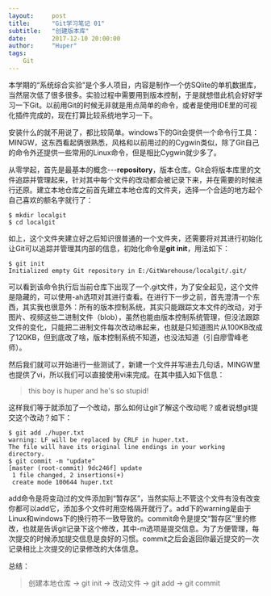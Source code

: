 ```yaml
---
layout:     post
title:      "Git学习笔记 01"
subtitle:   "创建版本库"
date:       2017-12-10 20:00:00
author:     "Huper"
tags:
    Git
---
```


本学期的“系统综合实验”是个多人项目，内容是制作一个仿SQlite的单机数据库，当然层次低了很多很多。实验过程中需要用到版本控制，于是就想借此机会好好学习一下Git。以前用Git的时候无非就是用点简单的命令，或者是使用IDE里的可视化插件完成的，现在打算比较系统地学习一下。

安装什么的就不用说了，都比较简单。windows下的Git会提供一个命令行工具：MINGW，这东西看起俩很熟悉，风格和以前用过的的Cygwin类似，除了Git自己的命令外还提供一些常用的Linux命令，但是相比Cygwin就少多了。

从零学起，首先是最基本的概念---**repository**，版本仓库。Git会将版本库里的文件追踪并管理起来，针对其中每个文件的改动都会被记录下来，并在需要的时候进行还原。建立本地仓库之前首先建立本地仓库的文件夹，选择一个合适的地方起个自己喜欢的额名字就行了：

```shell
$ mkdir localgit
$ cd localgit
```

如上，这个文件夹建立好之后知识很普通的一个文件夹，还需要将对其进行初始化让Git可以追踪并管理其内部的信息，初始化命令是**git init**，用法如下：

```shell
$ git init
Initialized empty Git repository in E:/GitWarehouse/localgit/.git/
```

可以看到该命令执行后当前仓库下出现了一个.git文件，为了安全起见，这个文件是隐藏的，可以使用-ah选项对其进行查看。在进行下一步之前，首先澄清一个东西，其实我也很意外：所有的版本控制系统，其实只能跟踪文本文件的改动，对于图片、视频这些二进制文件（blob），虽然也能由版本控制系统管理，但没法跟踪文件的变化，只能把二进制文件每次改动串起来，也就是只知道图片从100KB改成了120KB，但到底改了啥，版本控制系统不知道，也没法知道（引自廖雪峰老师）。

然后我们就可以开始进行一些测试了，新建一个文件并写进去几句话，MINGW里也提供了vi，所以我们可以直接使用vi来完成。在其中插入如下信息：

>this boy is huper
>and he's so stupid!

这样我们等于就添加了一个改动，那么如何让git了解这个改动呢？或者说想git提交这个改动？如下：

```shell
$ git add ./huper.txt
warning: LF will be replaced by CRLF in huper.txt.
The file will have its original line endings in your working directory.
$ git commit -m "update"
[master (root-commit) 9dc246f] update
 1 file changed, 2 insertions(+)
 create mode 100644 huper.txt
```

add命令是将变动过的文件添加到“暂存区”，当然实际上不管这个文件有没有改变你都可以add它，添加多个文件时用空格隔开就行了。add下的warning是由于Linux和windows下的换行符不一致导致的。commit命令是提交“暂存区”里的修改，也就是告诉git记录下这个修改，其中-m选项是提交信息。为了方便管理，每次提交的时候添加提交信息是良好的习惯。commit之后会返回你最近提交的一次记录相比上次提交的记录修改的大体信息。

总结：

>创建本地仓库 -> git init -> 改动文件 -> git add -> git commit

